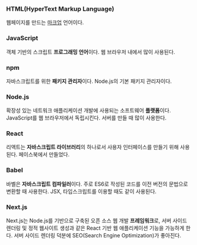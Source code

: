 ### HTML(HyperText Markup Language)
웹페이지를 만드는 [마크업](https://github.com/autroshot/studyroom/blob/main/00-%EA%B0%9C%EB%85%90,%20%EC%9A%A9%EC%96%B4%20%EC%A0%95%EB%A6%AC/01-%EC%9A%A9%EC%96%B4.md#%EB%A7%88%ED%81%AC%EC%97%85) 언어이다.

### JavaScript
객체 기반의 스크립트 **프로그래밍 언어**이다. 웹 브라우저 내에서 많이 사용된다.

### npm
자바스크립트를 위한 **패키지 관리자**이다. Node.js의 기본 패키지 관리자이다.

### Node.js
확장성 있는 네트워크 애플리케이션 개발에 사용되는 소프트웨어 **플랫폼**이다. JavaScript를 웹 브라우저에서 독립시킨다. 서버를 만들 때 많이 사용한다.

### React
리액트는 **자바스크립트 라이브러리**의 하나로서 사용자 인터페이스를 만들기 위해 사용된다. 페이스북에서 만들었다.

### Babel
바벨은 **자바스크립트 컴파일러**이다. 주로 ES6로 작성된 코드를 이전 버전의 문법으로 변환할 때 사용한다. JSX, 타입스크립트를 이용할 때도 같이 사용된다.

### Next.js
Next.js는 Node.js를 기반으로 구축된 오픈 소스 웹 개발 **프레임워크**로, 서버 사이드 렌더링 및 정적 웹사이트 생성과 같은 React 기반 웹 애플리케이션 기능을 가능하게 한다. 서버 사이드 렌더링 덕분에 SEO(Search Engine Optimization)가 좋아진다.
